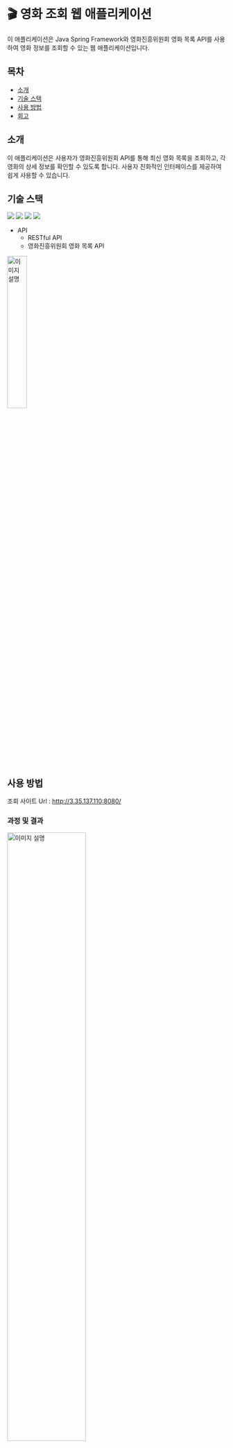 # 🎬 영화 조회 웹 애플리케이션

이 애플리케이션은 Java Spring Framework와 영화진흥위원회 영화 목록 API를 사용하여 영화 정보를 조회할 수 있는 웹 애플리케이션입니다.

## 목차

- [소개](#소개)
- [기술 스택](#기술-스택)
- [사용 방법](#사용-방법)
- [회고](#회고)

## 소개

이 애플리케이션은 사용자가 영화진흥위원회 API를 통해 최신 영화 목록을 조회하고, 각 영화의 상세 정보를 확인할 수 있도록 합니다. 사용자 친화적인 인터페이스를 제공하여 쉽게 사용할 수 있습니다.

## 기술 스택
<img src="https://img.shields.io/badge/java-007396?style=for-the-badge&logo=java&logoColor=white"> <img src="https://img.shields.io/badge/springboot-6DB33F?style=for-the-badge&logo=springboot&logoColor=white"> <img src="https://img.shields.io/badge/Airflow-017CEE?style=for-the-badge&logo=apacheairflow&logoColor=white"> <img src="https://img.shields.io/badge/Thymeleaf-005F0F?style=for-the-badge&logo=thymeleaf&logoColor=white">
- API
  - RESTful API
  - 영화진흥위원회 영화 목록 API

<img src="https://github.com/user-attachments/assets/9779b12d-90b4-4f54-a2be-29f2af602bd9" alt="이미지 설명" width="30%" height="30%">

## 사용 방법
조회 사이트 Url : http://3.35.137.110:8080/

### 과정 및 결과
<img src="https://github.com/user-attachments/assets/01f00478-9703-47a1-8130-608e795537a2" alt="이미지 설명" width="60%" height="60%">
<img src="https://github.com/user-attachments/assets/d7f6c800-a8ec-4f24-80c6-92ccb473ea88" alt="이미지 설명" width="50%" height="50%">

## 회고
### 김원준
### 1. 좋은 점
초반에 진행했던 영화 API와 Airflow에 대해 다시금 배우게 되었고, Spring Boot를 DB에 연결해서 Docker compose를 통해서 하나의 애플리케이션으로 동작시키는 방법에 대해 수업에서 배운 내용을 복습한 것이 좋았다.
### 2. 아쉬운 점
아직도 Java를 읽을줄은 알지만 코드를 짤 줄은 모르는 상태인것과 Spring Boot의 정확한 구조에 대한 이해가 부족하다고 느꼈다.
### 3. 개선할 점
추가적인 학습을 통해 자바 언어에 대한 이해와 Spring Boot 구조에 대해서 이해를 한 뒤 더욱 많은 기능을 구현할 수 있을 정도로 학습해야한다.
